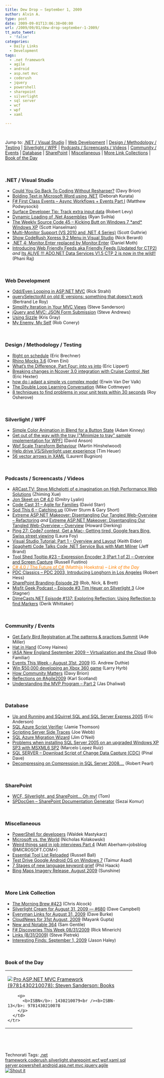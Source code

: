 ```yaml
---
title: Dew Drop – September 1, 2009
author: Alvin A.
type: post
date: 2009-09-01T13:06:38+00:00
url: /2009/09/01/dew-drop-september-1-2009/
tt_auto_tweet:
  - 'false'
categories:
  - Daily Links
  - Development
tags:
  - .net framework
  - agile
  - android
  - asp.net mvc
  - coderush
  - jquery
  - powershell
  - sharepoint
  - silverlight
  - sql server
  - wcf
  - wpf
  - xaml

---
```

&#160;

Jump to: [.NET / Visual Studio][1] | [Web Development][2] | [Design / Methodology / Testing][3] | [Silverlight / WPF][4] | [Podcasts / Screencasts / Videos][5] | [Community / Events][6] | [Database][7] | [SharePoint][8] | [Miscellaneous][9] | [More Link Collections][10] | [Book of the Day][11] 

&#160;

### <a name="dotnet"></a>.NET / Visual Studio

  * [Could You Go Back To Coding Without Resharper?][12] (Davy Brion)
  * [Bolding Text in Microsoft Word using .NET][13] (Deborah Kurata)
  * [F# First Class Events – Async Workflows + Events Part I][14] (Matthew Podwysocki)
  * [Surface Developer Tip: Track extra input data][15] (Robert Levy)
  * [Dynamic Loading of .Net Assemblies][16] (Ryan Svihla)
  * [The Weekly Source Code 45 &#8211; Kicking Butt on Windows 7 \*and\* Windows XP][17] (Scott Hanselman)
  * [Multi-Monitor Support (VS 2010 and .NET 4 Series)][18] (Scott Guthrie)
  * [Show CodeRush Xpress 9.2 Menu in Visual Studio][19] (Nick Berardi)
  * [.NET 4: Monitor.Enter replaced by Monitor.Enter][20] (Daniel Moth)
  * [Introducing Web Friendly Feeds aka Friendly Feeds (Updated for CTP2)][21] _and_&#160;[Its ALIVE !!! ADO.NET Data Services V1.5 CTP 2 is now in the wild!!][22] (Phani Raj)

&#160;

### <a name="web"></a>Web Development

  * [Odd/Even Looping in ASP.NET MVC][23] (Rick Strahl)
  * [querySelectorAll on old IE versions: something that doesn’t work][24] (Bertrand Le Roy)
  * [Simplify Iteration in Your MVC Views][25] (Steve Sanderson)
  * [jQuery and MVC: JSON Form Submission][26] (Steve Andrews)
  * [Using Sizzle][27] (Kris Gray)
  * [My Enemy, My Self][28] (Rob Conery)

&#160;

### <a name="design"></a>Design / Methodology / Testing

  * [Right on schedule][29] (Eric Brechner)
  * [Rhino Mocks 3.6][30] (Oren Eini)
  * [What&#8217;s the Difference, Part Four: into vs into][31] (Eric Lippert)
  * [Breaking changes in Ncover 3.0 integration with Cruise Control .Net][32] (Eric Hexter)
  * [how do i adapt a simple vs complex model][33] (Erwin Van Der Valk)
  * [The Double Loop Learning Conversation][34] (Mike Cottmeyer)
  * [8 techniques to find problems in your unit tests within 30 seconds][35] (Roy Osherove)

&#160;

### <a name="silverlight"></a>Silverlight / WPF

  * [Simple Color Animation in Blend for a Button State][36] (Adam Kinney)
  * [Get out of the way with the tray ["Minimize to tray" sample implementation for WPF]][37] (David Anson)
  * [Wpf Scale Transform Behaviour][38] (Martin Hinshelwood)
  * [Help drive VS/Silverlight user experience][39] (Tim Heuer)
  * [56 vector arrows in XAML][40] (Laurent Bugnion)

&#160;

### <a name="podcasts"></a>Podcasts / Screencasts / Videos

  * [ARCast.TV: Steve Michelotti of e.imagination on High Performance Web Solutions][41] (Zhiming Xue)
  * [Jon Skeet on C# 4.0][42] (Dmitry Lyalin)
  * [Code Cast 31 – Agile for Families][43] (David Starr)
  * [Sod This 6 &#8211; Catching up][44] (Oliver Sturm & Gary Short)
  * [Extreme ASP.NET Makeover: Disentangling Our Tangled Web-Overview &#8211; Refactoring][45] _and_&#160;[Extreme ASP.NET Makeover: Disentangling Our Tangled Web-Overview &#8211; Overview][46] (Howard Dierking)
  * [Ping 27: Code7 contest, Get a Mac- Getting tired, Google fears Bing, Swiss street viewing][47] (Laura Foy)
  * [Visual Studio Tutorial: Part 1 &#8211; Overview and Layout][48] (Keith Elder)
  * [Spaghetti Code Talks Code .NET Service Bus with Matt Milner][49] (Jeff Brand)
  * [Tool Shed Tooltip #23 &#8211; Expression Encoder 3 (Part 1 of 2) &#8211; Overview and Screen Capture][50] (Russell Fustino)
  * [<font color="#ff8000">C# 4.0 / The Future of C#</font>][51] <font color="#ff8000">(Matthijs Hoekstra) <em>– Link of the Day</em></font>
  * [PDC Classics &#8211; PDC 2003, Introducing Longhorn in Los Angeles][52] (Robert Hess)
  * [SharePoint Branding-Episode 29][53] (Rob, Nick, & Brett)
  * [Misfit Geek Podcast &#8211; Episode #3 Tim Heuer on SIlverlight 3][54] (Joe Stagner)
  * [DimeCasts.NET Episode #137: Exploring Reflection: Using Reflection to find Markers][55] (Derik Whittaker)

&#160;

### <a name="events"></a>Community / Events

  * [Get Early Bird Registration at The patterns & practices Summit][56] (Ade Miller)
  * [Hat in Hand][57] (Corey Haines)
  * [IASA New England September 2009 – Virtualization and the Cloud][58] (Bob Familiar)
  * [Events This Week – August 31st, 2009][59] (G. Andrew Duthie)
  * [Win $50,000 developing an Xbox 360 game][60] (Larry Hyrb)
  * [How Community Matters][61] (Davy Brion)
  * [Reflections on #Agile2009][62] (Karl Scotland)
  * [Understanding the MVP Program &#8211; Part 2][63] (Jas Dhaliwal)

&#160;

### <a name="db"></a>Database

  * [Up and Running and SQuirrel SQL and SQL Server Express 2005][64] (Eric Anderson)
  * [SQL Azure Script Verifier][65] (Jamie Thomson)
  * [Scripting Server Side Traces][66] (Joe Webb)
  * [SQL Azure Migration Wizard][67] (Jim O’Neil)
  * [Problems when installing SQL Server 2005 on an upgraded Windows XP SP3 with MSXML6 SP2][68] (Marcelo Lopez Ruiz)
  * [SQL SERVER – Download Script of Change Data Capture (CDC)][69] (Pinal Dave)
  * [Decompressing on Compression in SQL Server 2008&#8230;.][70] (Robert Pearl)

&#160;

### <a name="sp"></a>SharePoint

  * [WCF, Silverlight, and SharePoint… Oh my!][71] (Tom)
  * [SPDocGen &#8211; SharePoint Documentation Generator][72] (Sezai Komur)

&#160;

### <a name="misc"></a>Miscellaneous

  * [PowerShell for developers][73] (Waldek Mastykarz)
  * [Microsoft vs. the World][74] (Nicholas Kolakowski)
  * [Weird things said in job interviews Part 4][75] (Matt Aberham<jobsblog @MICROSOFT.COM>)
  * [Essential Tool List Reloaded][76] (Russell Ball)
  * [Test Drive Google Android OS on Windows 7][77] (Taimur Asad)
  * [7 Stages of new language keyword grief][78] (Phil Haack)
  * [Bing Maps Imagery Release, August 2009][79] (Sunshine)

&#160;

### <a name="links"></a>More Link Collection

  * [The Morning Brew #423][80] (Chris Alcock)
  * [Silverlight Cream for August 31, 2009 &#8212; #680][81] (Dave Campbell)
  * [Everyman Links for August 31, 2009][82] (Dave Burke)
  * [CloudNews for 31st August, 2009][83] (Mayank Gupta)
  * [New and Notable 364][84] (Sam Gentile)
  * [F# Discoveries This Week 08/31/2009][85] (Rick Minerich)
  * [Links (8/31/2009)][86] (Steve Pietrek)
  * [Interesting Finds: September 1, 2009][87] (Jason Haley)

&#160;

### <a name="book"></a>Book of the Day

<div style="padding-bottom: 0px; margin: 0px; padding-left: 0px; padding-right: 0px; display: inline; float: none; padding-top: 0px" id="scid:7dc1bd33-94bd-46fd-a20b-0131235bcd47:9c3e952b-ce60-4a65-aa23-07bbf9d9c872" class="wlWriterSmartContent">
  <table cellspacing="0" cellpadding="2" width="400" border="0" unselectable="on">
    <tr>
      <td valign="top" width="400">
        <p>
          <a title="Pro ASP.NET MVC Framework (9781430210078): Steven Sanderson: Books" href="http://www.amazon.com/exec/obidos/ASIN/1430210079/alvinashcraft-20"><img data-recalc-dims="1" decoding="async" src="https://i0.wp.com/images.amazon.com/images/P/1430210079.01.MZZZZZZZ.jpg?w=660" border="0" align="left" style="float:left" />Pro ASP.NET MVC Framework (9781430210078): Steven Sanderson: Books</a>
        </p>
        
        <p>
          <b>ISBN</b>: 1430210079<br /><b>ISBN-13</b>: 9781430210078
        </p>
      </td>
    </tr>
  </table>
</div>

&#160;

<div style="padding-bottom: 0px; margin: 0px; padding-left: 0px; padding-right: 0px; display: inline; float: none; padding-top: 0px" id="scid:C16BAC14-9A3D-4c50-9394-FBFEF7A93539:92d80d29-b000-43c5-8893-4d8380ce44b4" class="wlWriterSmartContent">
  <!--dotnetkickit-->
</div>

&#160;

<div style="padding-bottom: 0px; margin: 0px; padding-left: 0px; padding-right: 0px; display: inline; float: none; padding-top: 0px" id="scid:0767317B-992E-4b12-91E0-4F059A8CECA8:32245770-75b1-4b33-8f94-746bbca95e84" class="wlWriterSmartContent">
  Technorati Tags: <a href="http://technorati.com/tags/.net+framework" rel="tag">.net framework</a>,<a href="http://technorati.com/tags/coderush" rel="tag">coderush</a>,<a href="http://technorati.com/tags/silverlight" rel="tag">silverlight</a>,<a href="http://technorati.com/tags/sharepoint" rel="tag">sharepoint</a>,<a href="http://technorati.com/tags/wcf" rel="tag">wcf</a>,<a href="http://technorati.com/tags/wpf" rel="tag">wpf</a>,<a href="http://technorati.com/tags/xaml" rel="tag">xaml</a>,<a href="http://technorati.com/tags/sql+server" rel="tag">sql server</a>,<a href="http://technorati.com/tags/powershell" rel="tag">powershell</a>,<a href="http://technorati.com/tags/android" rel="tag">android</a>,<a href="http://technorati.com/tags/asp.net+mvc" rel="tag">asp.net mvc</a>,<a href="http://technorati.com/tags/jquery" rel="tag">jquery</a>,<a href="http://technorati.com/tags/agile" rel="tag">agile</a>
</div>

<div class="wlWriterHeaderFooter" style="margin:0px; padding:0px 0px 0px 0px;">
  <div class="shoutIt">
    <a rev="vote-for" href="http://dotnetshoutout.com/Submit?url=http%3a%2f%2fwww.alvinashcraft.com%2f2009%2f09%2f01%2fdew-drop-september-1-2009%2f&title=Dew+Drop+-+September+1%2c+2009"><img decoding="async" alt="Shout it" src="http://dotnetshoutout.com/image.axd?url=https://morningdew-bpc6g3a0fgaxdxcu.eastus2-01.azurewebsites.net/2009/09/01/dew-drop-september-1-2009/" style="border:0px" /></a>
  </div>
</div>

 [1]: https://morningdew-bpc6g3a0fgaxdxcu.eastus2-01.azurewebsites.net/#dotnet
 [2]: https://morningdew-bpc6g3a0fgaxdxcu.eastus2-01.azurewebsites.net/#web
 [3]: https://morningdew-bpc6g3a0fgaxdxcu.eastus2-01.azurewebsites.net/#design
 [4]: https://morningdew-bpc6g3a0fgaxdxcu.eastus2-01.azurewebsites.net/#silverlight
 [5]: https://morningdew-bpc6g3a0fgaxdxcu.eastus2-01.azurewebsites.net/#podcasts
 [6]: https://morningdew-bpc6g3a0fgaxdxcu.eastus2-01.azurewebsites.net/#events
 [7]: https://morningdew-bpc6g3a0fgaxdxcu.eastus2-01.azurewebsites.net/#db
 [8]: https://morningdew-bpc6g3a0fgaxdxcu.eastus2-01.azurewebsites.net/#sp
 [9]: https://morningdew-bpc6g3a0fgaxdxcu.eastus2-01.azurewebsites.net/#misc
 [10]: https://morningdew-bpc6g3a0fgaxdxcu.eastus2-01.azurewebsites.net/#links
 [11]: https://morningdew-bpc6g3a0fgaxdxcu.eastus2-01.azurewebsites.net/#book
 [12]: http://feedproxy.google.com/~r/davybrion/~3/fkmJJv9zcTA/
 [13]: http://msmvps.com/blogs/deborahk/archive/2009/08/31/bolding-text-in-microsoft-word-using-net.aspx
 [14]: http://codebetter.com/blogs/matthew.podwysocki/archive/2009/08/31/f-first-class-events-async-workflows-events-part-i.aspx
 [15]: http://blogs.msdn.com/surface/archive/2009/08/31/surface-developer-tip-track-extra-input-data.aspx
 [16]: http://feedproxy.google.com/~r/LosTechies/~3/BgT5_3XPFsA/dynamic-loading-of-net-assemblies.aspx
 [17]: http://feedproxy.google.com/~r/ScottHanselman/~3/p5WHRP9jj6c/TheWeeklySourceCode45KickingButtOnWindows7AndWindowsXP.aspx
 [18]: http://weblogs.asp.net/scottgu/archive/2009/08/31/multi-monitor-support-vs-2010-and-net-4-series.aspx
 [19]: http://feedproxy.google.com/~r/coderjournal/~3/w6OrpRKFUyc/
 [20]: http://feedproxy.google.com/~r/DanielMoth/~3/ALS9m-yl1o4/net-4-monitorenter-replaced-by.html
 [21]: http://blogs.msdn.com/phaniraj/archive/2009/08/31/introducing-web-friendly-feeds-aka-friendly-feeds-updated-for-ctp2.aspx
 [22]: http://blogs.msdn.com/phaniraj/archive/2009/08/31/its-alive-ado-net-data-services-v1-5-ctp-2-is-now-in-the-wild.aspx
 [23]: http://feedproxy.google.com/~r/RickStrahl/~3/p6k6OnK2k5Q/877595.aspx
 [24]: http://weblogs.asp.net/bleroy/archive/2009/08/31/queryselectorall-on-old-ie-versions-something-that-doesn-t-work.aspx
 [25]: http://feeds.codeville.net/~r/SteveCodeville/~3/Cdo1ejXSKW4/
 [26]: http://www.platinumbay.com/blogs/dotneticated/archive/2009/08/31/jquery-and-mvc-json-form-submission.aspx
 [27]: http://feedproxy.google.com/~r/BlackBeltCoder/~3/oulmGTrN87I/
 [28]: http://feedproxy.google.com/~r/wekeroad/EeKc/~3/fHpyCAXV0Vc/
 [29]: http://blogs.msdn.com/eric_brechner/archive/2009/09/01/right-on-schedule.aspx
 [30]: http://feedproxy.google.com/~r/AyendeRahien/~3/vDaF50PUWPI/rhino-mocks-3.6.aspx
 [31]: http://blogs.msdn.com/ericlippert/archive/2009/08/31/what-s-the-difference-part-four-into-vs-into.aspx
 [32]: http://feedproxy.google.com/~r/LosTechies/~3/g5W1yym8yq4/breaking-changes-in-ncover-3-0-integration-with-cruise-control-net.aspx
 [33]: http://blogs.msdn.com/erwinvandervalk/archive/2009/08/31/how-do-i-adapt-a-simple-vs-complex-model.aspx
 [34]: http://feedproxy.google.com/~r/LeadingAgile/~3/uAcSEO-Zj6I/double-loop-learning-conversation.html
 [35]: http://feedproxy.google.com/~r/Iserializable/~3/NkqxAAgxJvA/8-techniques-to-find-problems-in-your-unit-tests-within-30-seconds.aspx
 [36]: http://feedproxy.google.com/~r/AdamKinney/~3/WDqxz0qWvDc/Simple-Color-Animation-in-Blend-for-a-Button-State
 [37]: http://blogs.msdn.com/delay/archive/2009/08/31/get-out-of-the-way-with-the-tray-minimize-to-tray-sample-implementation-for-wpf.aspx
 [38]: http://feedproxy.google.com/~r/MartinHinshelwood/~3/SQKu7UceftU/wpf-scale-transform-behaviour.aspx
 [39]: http://feeds.timheuer.com/~r/timheuer/~3/VZtlC7NPerM/give-feedback-on-silverlight-user-experience.aspx
 [40]: http://feedproxy.google.com/~r/galasoft/~3/_7ufVhQp4q0/56-vector-arrows-in-xaml.aspx
 [41]: http://www.microsoft.com/events/podcasts/default.aspx?audience=Audience-e5381407-359f-4922-97d0-0237af790eee&pageId=x4803&source=Microsoft-Podcasts-for-Developers
 [42]: http://www.podtrac.com/pts/redirect.mp3/connectedshow.blob.core.windows.net/podcast/015_CSharp4_JonSkeet.mp3
 [43]: http://feedproxy.google.com/~r/ElegantCodeCast/~3/crJdpgbNy50/
 [44]: http://feeds.sodthis.com/~r/sodthis/~3/Q0cbEL3SxzA/sod-this-6-catching-up
 [45]: http://channel9.msdn.com/posts/howarddierking/Extreme-ASPNET-Makeover-Disentangling-Our-Tangled-Web-Overview-Refactoring/
 [46]: http://channel9.msdn.com/posts/howarddierking/Extreme-ASPNET-Makeover-Disentangling-Our-Tangled-Web-Overview-Overview/
 [47]: http://channel9.msdn.com/shows/PingShow/Ping-27-Code7-contest-Get-a-Mac-Getting-tired-Google-fear-Bing-Swiss-street-viewing/
 [48]: http://feeds.dzone.com/~r/zones/dotnet/~3/YL9uHW-4shg/visual-studio-tutorial-part-1
 [49]: http://feedproxy.google.com/~r/SpaghettiCodePodcasts/~3/5DBrG051140/post.aspx
 [50]: http://channel9.msdn.com/shows/toolshed/Tool-Shed-Tooltip-23-Expression-Encoder-3-Part-1-Overview-and-Screen-Capture/
 [51]: http://channel9.msdn.com/posts/matthijs/CSharp-4-The-Future-of-CSharp/
 [52]: http://channel9.msdn.com/posts/Robert+Hess/PDC-Classics-PDC-2003-Introducing-Longhorn-in-Los-Angeles/
 [53]: http://www.sharepointpodshow.com/archive/2009/08/31/sharepoint-branding-episode-29.aspx
 [54]: http://misfitgeek.com/podcast/misfit-geek-podcast-episode-3-tim-heuer-on-silverlight-3/
 [55]: http://feedproxy.google.com/~r/Dimecastsnet--InformAndEducateIn10MinutesOrLess/~3/GnKNO8vMVBU/137
 [56]: http://www.ademiller.com/blogs/tech/2009/08/get-early-bird-registration-at-the-patterns-practices-summit/?&owa_from=feed&owa_sid=
 [57]: http://programmingtour.blogspot.com/2009/08/hat-in-hand.html
 [58]: http://feedproxy.google.com/~r/msdn/bobfamiliar/~3/9WSBHrUe91o/iasa-new-england-september-2009-virtualization-and-the-cloud.aspx
 [59]: http://blogs.msdn.com/gduthie/archive/2009/08/31/events-this-week-august-31st-2009.aspx
 [60]: http://feedproxy.google.com/~r/MajorNelson/~3/B6GPU0KdQdk/win-50-000-developing-an-xbox-360-game.aspx
 [61]: http://feedproxy.google.com/~r/davybrion/~3/xik0a2fK8so/
 [62]: http://availagility.wordpress.com/2009/08/31/reflections-on-agile2009/
 [63]: http://blogs.msdn.com/mvpawardprogram/archive/2009/08/31/understanding-the-mvp-program-part-2.aspx
 [64]: http://feedproxy.google.com/~r/LosTechies/~3/fyaSkg1QZKg/up-and-running-and-squirrel-sql-and-sql-server-express-2005.aspx
 [65]: http://feedproxy.google.com/~r/jamiet/~3/iajX5fWceaE/sql-azure-script-verifier.aspx
 [66]: http://webbtechsolutions.com/2009/08/31/scripting-server-side-traces/
 [67]: http://blogs.msdn.com/jimoneil/archive/2009/09/01/sql-azure-migration-wizard.aspx
 [68]: http://blogs.msdn.com/marcelolr/archive/2009/08/31/problems-when-installing-sql-server-2005-on-an-upgraded-windows-xp-sp3-with-msxml6-sp2.aspx
 [69]: http://blog.sqlauthority.com/2009/09/01/sql-server-download-script-of-change-data-capture-cdc/
 [70]: http://www.sqlservercentral.com/blogs/pearlknows/archive/2009/08/31/decompressing-on-compression-in-sql-server-2008.aspx
 [71]: http://blogs.msdn.com/tom/archive/2009/08/31/wcf-silverlight-and-sharepoint-oh-my.aspx
 [72]: http://feedproxy.google.com/~r/sharepointmvpblogs/~3/ADbJephSpqw/spdocgen-sharepoint-documentation.html
 [73]: http://feedproxy.google.com/~r/sharepointmvpblogs/~3/sXrsOtexjPg/
 [74]: http://feeds.ziffdavisenterprise.com/~r/RSS/MicrosoftWatch/~3/oM72C47537Y/microsoft_vs_the_world.html
 [75]: http://microsoftjobsblog.com/blog/weirdthingssaidinjobinterviewspart4/
 [76]: http://feedproxy.google.com/~r/caffeinatedcoder/ProY/~3/UJ-EadOXhr8/
 [77]: http://feedproxy.google.com/~r/RedmondPie/~3/RkTP0QCiw8I/
 [78]: http://haacked.com/archive/2009/08/31/7-stages-of-language-keyword-grief.aspx
 [79]: http://feedproxy.google.com/~r/liveside/~3/okgFQRqrX9c/bing-maps-imagery-release-august-2009.aspx
 [80]: http://feedproxy.google.com/~r/ReflectivePerspective/~3/8adn8tn0HJw/
 [81]: http://geekswithblogs.net/WynApseTechnicalMusings/archive/2009/08/31/134424.aspx
 [82]: http://feedproxy.google.com/~r/DaveBurke/~3/RL6V6Wa9EQM/post.aspx
 [83]: http://feedproxy.google.com/~r/CloudAve/~3/xmgnDt8hTK8/cloudnews-for-31st-august-2009
 [84]: http://feedproxy.google.com/~r/SamGentile/~3/nGyVFFEZEYw/
 [85]: http://www.atalasoft.com/cs/blogs/rickm/archive/2009/08/31/f-discoveries-this-week-08-31-2009.aspx
 [86]: http://spietrek.blogspot.com/2009/08/links-8312009.html
 [87]: http://jasonhaley.com/blog/post.aspx?id=9006c181-4429-4d35-9798-cba927e698a9